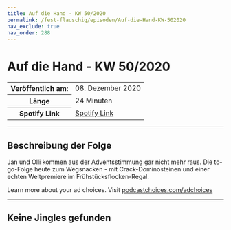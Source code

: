 ```yaml
---
title: Auf die Hand - KW 50/2020
permalink: /fest-flauschig/episoden/Auf-die-Hand-KW-502020
nav_exclude: true
nav_order: 288
---
```


# Auf die Hand - KW 50/2020
<table class="resp-table dcf-table dcf-table-responsive dcf-table-bordered dcf-table-striped dcf-w-100%">
                    <tbody>
                        <tr>
                            <th scope="row">Veröffentlich am:</th>
                            <td data-label="Veröffentlich am:">08. Dezember 2020</td>
                        </tr>
                        <tr>
                            <th scope="row">Länge </th>
                            <td data-label="Länge ">24 Minuten</td>
                        </tr><tr>
                                <th scope="row">Spotify Link</th>
                                <td data-label="Spotify Link"><a href="https://open.spotify.com/episode/2NP2IYswf7QhI35tzRBn08">Spotify Link</a></td>
                            </tr></tbody>
                </table>

***

## Beschreibung der Folge

<div>
<p>Jan und Olli kommen aus der Adventsstimmung gar nicht mehr raus. Die to-go-Folge heute zum Wegsnacken - mit Crack-Dominosteinen und einer echten Weltpremiere im Frühstücksflocken-Regal.</p><p> </p><p>Learn more about your ad choices. Visit <a href="https://podcastchoices.com/adchoices">podcastchoices.com/adchoices</a></p>  
</div>

***

## Keine Jingles gefunden
